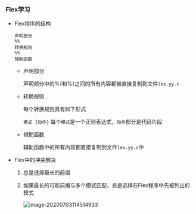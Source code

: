 ### Flex学习

* Flex程序的结构

  ```
  声明部分
  %%
  转换规则
  %%
  辅助函数
  ```

  - 声明部分

    声明部分中的%{和%}之间的所有内容都被直接复制到文件`lex.yy.c`

  - 转换规则

    每个转换规则具有如下形式 

    `模式 {动作}`	每个`模式`是一个正则表达式，`动作`部分是代码片段

  - 辅助函数

    辅助函数中的所有内容都直接复制到文件`lex.yy.c`中

* Flex中的冲突解决

  1. 总是选择最长的前缀

  2. 如果最长的可能前缀与多个模式匹配，总是选择在Flex程序中先被列出的模式

     ![image-20200703114514933](https://tva1.sinaimg.cn/large/007S8ZIlgy1ggdwodnexrj30pi0e60vj.jpg)

  

